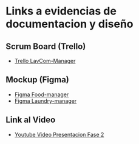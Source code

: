 # Links a evidencias de documentacion y diseño
## Scrum Board (Trello)
- [Trello LavCom-Manager](https://trello.com/invite/66c5086a8aed0230ef3bacc7/ATTIe2a240547d64786d72c6faa1adbf3cf9F5B52550)

## Mockup (Figma)
- [Figma Food-manager](https://www.figma.com/proto/ZLhvk9dO4l9IhMsfRd4gFD/Hospital?node-id=0-1&t=gIoA9ydFqoqNrIuO-1)
- [Figma Laundry-manager](https://www.figma.com/design/JUKc3leRXl210UEIYgaAmb/Proyecto-Lavanderia?node-id=106-2&t=IGfY8076CeJqQx26-1)

## Link al Video
- [Youtube Video Presentacion Fase 2](https://youtu.be/cY0Ihr4GJZo)
